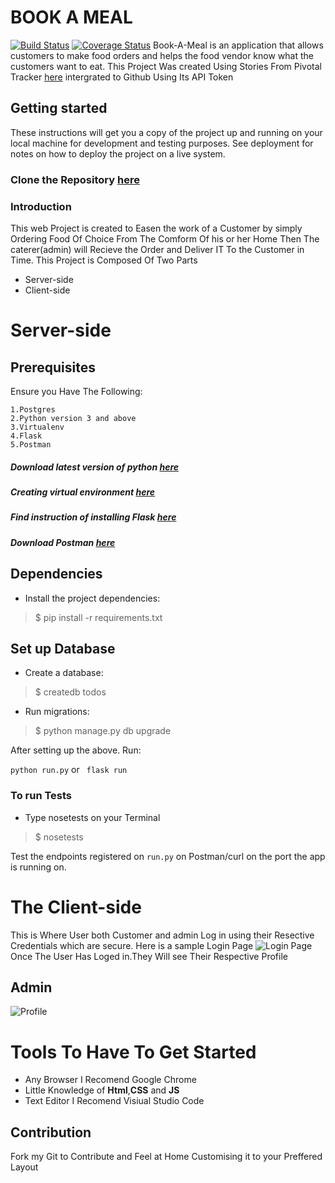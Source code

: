 # BOOK A MEAL
[![Build Status](https://travis-ci.org/quantum35/book-a-meal.github.io.svg?branch=master)](https://travis-ci.org/quantum35/book-a-meal.github.io)
[![Coverage Status](https://coveralls.io/repos/github/quantum35/Book-A-Meal-Backup/badge.svg?branch=feature)](https://coveralls.io/github/quantum35/Book-A-Meal-Backup?branch=feature)
Book-A-Meal is an application that allows customers to make food orders and helps the food vendor know what the customers want to eat.
This Project Was created Using  Stories From Pivotal Tracker [here](https://www.pivotaltracker.com/n/projects/2165741) intergrated to Github Using Its API Token

## Getting started
These instructions will get you a copy of the project up and running on your local machine for development and testing purposes. 
See deployment for notes on how to deploy the project on a live system.
###                             Clone the Repository [here](https://github.com/quantum35/book-a-meal.github.io.git)

### Introduction
This web Project is created to Easen the work of a Customer by simply Ordering Food Of Choice From The Comform Of his or her Home Then The caterer(admin) will Recieve the Order and Deliver IT To the Customer in Time.
This Project is Composed Of Two Parts

* Server-side
* Client-side

# Server-side

## Prerequisites
Ensure you Have The Following:

```
1.Postgres
2.Python version 3 and above
3.Virtualenv
4.Flask
5.Postman
```
##### Download latest version of python [here](https://www.python.org/downloads/release/python-365/)
##### Creating virtual environment [here](http://docs.python-guide.org/en/latest/dev/virtualenvs/)
##### Find instruction of installing  Flask [here](http://flask.pocoo.org/docs/1.0/installation/)
##### Download Postman [here](https://www.getpostman.com)

## Dependencies
- Install the project dependencies:
> $ pip install -r requirements.txt

## Set up Database
- Create a database:
> $ createdb todos

- Run migrations:
> $ python manage.py db upgrade

After setting up the above. Run:

```python run.py``` or ``` flask run```
### To run Tests
- Type nosetests on your Terminal
> $ nosetests

Test the endpoints registered on `run.py` on Postman/curl on the port the app is running on. 


# The Client-side

This is Where User both Customer and admin Log in using their Resective Credentials which are secure.
 Here is a sample Login Page ![Login Page](https://github.com/quantum35/book-a-meal.github.io/blob/master/UI/gh-images/Screen%20Shot%202018-04-22%20at%2001.55.19.png) 
Once The User Has Loged in.They Will see Their Respective Profile
## Admin
![Profile](https://github.com/quantum35/book-a-meal.github.io/blob/master/UI/gh-images/Screen%20Shot%202018-04-22%20at%2001.54.45.png)

# Tools To Have To Get Started

* Any Browser I Recomend Google Chrome
* Little Knowledge of **Html**,**CSS** and **JS**
* Text Editor I Recomend Visiual Studio Code

## Contribution
Fork my Git to Contribute and Feel at Home Customising it to your Preffered Layout
